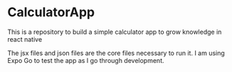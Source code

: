# CalculatorApp
This is a repository to build a simple calculator app to grow knowledge in react native


The jsx files and json files are the core files necessary to run it. I am using Expo Go to test the app as I go through development. 
